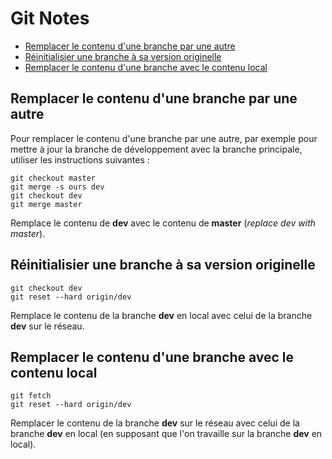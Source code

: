 # Git Notes

<!-- toc -->

- [Remplacer le contenu d'une branche par une autre](#Remplacer-le-contenu-dune-branche-par-une-autre)
- [Réinitialisier une branche à sa version originelle](#Réinitialisier-une-branche-à-sa-version-originelle)
- [Remplacer le contenu d'une branche avec le contenu local](#Remplacer-le-contenu-dune-branche-avec-le-contenu-local)

<!-- tocstop -->

## Remplacer le contenu d'une branche par une autre

Pour remplacer le contenu d'une branche par une autre, par exemple pour mettre à jour la branche de développement avec la branche principale, utiliser les instructions suivantes :

```
git checkout master
git merge -s ours dev
git checkout dev
git merge master
```
Remplace le contenu de **dev** avec le contenu de **master** (*replace dev with master*).

## Réinitialisier une branche à sa version originelle

```
git checkout dev
git reset --hard origin/dev
```
Remplace le contenu de la branche **dev** en local avec celui de la branche **dev** sur le réseau.

## Remplacer le contenu d'une branche avec le contenu local
```
git fetch
git reset --hard origin/dev
```
Remplacer le contenu de la branche **dev** sur le réseau avec celui de la branche **dev** en local (en supposant que l'on travaille sur la branche **dev** en local).
